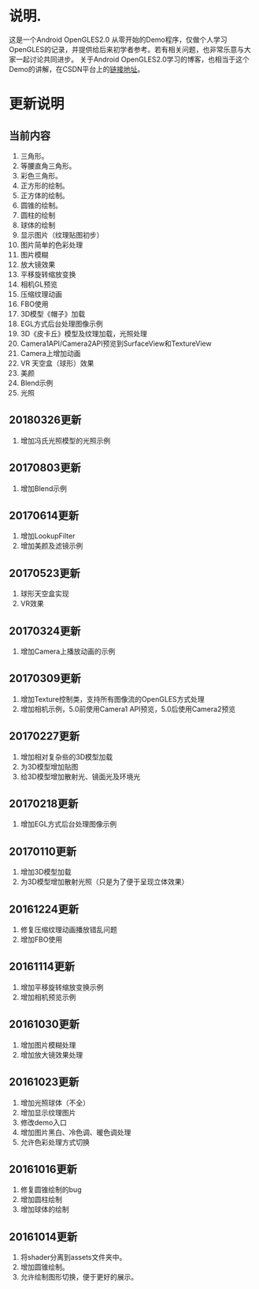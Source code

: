 # 说明.

这是一个Android OpenGLES2.0 从零开始的Demo程序，仅做个人学习OpenGLES的记录，并提供给后来初学者参考。若有相关问题，也非常乐意与大家一起讨论共同进步。
关于Android OpenGLES2.0学习的博客，也相当于这个Demo的讲解，在CSDN平台上的[链接地址](http://blog.csdn.net/junzia/article/category/6462864)。

# 更新说明
## 当前内容
1. 三角形。
2. 等腰直角三角形。
3. 彩色三角形。
4. 正方形的绘制。
5. 正方体的绘制。
6. 圆锥的绘制。
7. 圆柱的绘制
8. 球体的绘制
9. 显示图片（纹理贴图初步）
10. 图片简单的色彩处理
11. 图片模糊
12. 放大镜效果
13. 平移旋转缩放变换
14. 相机GL预览
15. 压缩纹理动画
16. FBO使用
17. 3D模型《帽子》加载
18. EGL方式后台处理图像示例
19. 3D《皮卡丘》模型及纹理加载，光照处理
20. Camera1API/Camera2API预览到SurfaceView和TextureView
21. Camera上增加动画
22. VR 天空盒（球形）效果
23. 美颜
24. Blend示例
25. 光照

## 20180326更新
1. 增加冯氏光照模型的光照示例

## 20170803更新
1. 增加Blend示例

## 20170614更新
1. 增加LookupFilter
2. 增加美颜及滤镜示例

## 20170523更新
1. 球形天空盒实现
2. VR效果

## 20170324更新
1. 增加Camera上播放动画的示例

## 20170309更新
1. 增加Texture控制类，支持所有图像流的OpenGLES方式处理
2. 增加相机示例，5.0前使用Camera1 API预览，5.0后使用Camera2预览

## 20170227更新
1. 增加相对复杂些的3D模型加载
2. 为3D模型增加贴图
3. 给3D模型增加散射光、镜面光及环境光

## 20170218更新
1. 增加EGL方式后台处理图像示例

## 20170110更新
1. 增加3D模型加载
2. 为3D模型增加散射光照（只是为了便于呈现立体效果）

## 20161224更新
1. 修复压缩纹理动画播放错乱问题
2. 增加FBO使用

## 20161114更新
1. 增加平移旋转缩放变换示例
2. 增加相机预览示例

## 20161030更新
1. 增加图片模糊处理
2. 增加放大镜效果处理

## 20161023更新
1. 增加光照球体（不全）
2. 增加显示纹理图片
3. 修改demo入口
4. 增加图片黑白、冷色调、暖色调处理
5. 允许色彩处理方式切换

## 20161016更新
1. 修复圆锥绘制的bug
2. 增加圆柱绘制
3. 增加球体的绘制

## 20161014更新
1. 将shader分离到assets文件夹中。
2. 增加圆锥绘制。
3. 允许绘制图形切换，便于更好的展示。

